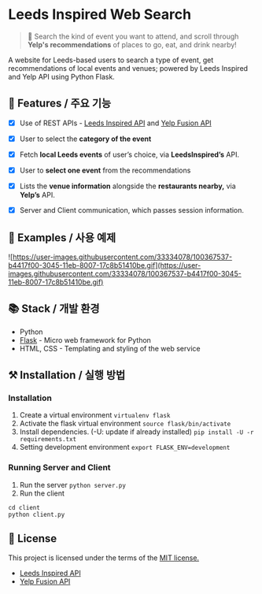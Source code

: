 # Leeds Inspired Web Search

> 💃 Search the kind of event you want to attend, and scroll through **Yelp's recommendations** of places to go, eat, and drink nearby!

A website for Leeds-based users to search a type of event, get recommendations of local events and venues; powered by Leeds Inspired and Yelp API using Python Flask.

## 🎨 Features / 주요 기능

- [x]  Use of REST APIs - [Leeds Inspired API](http://api.leedsinspired.co.uk/) and [Yelp Fusion API](https://www.yelp.com/fusion)
- [x]  User to select the **category of the event**
- [x]  Fetch **local Leeds events** of user’s choice, via **LeedsInspired’s** API.
- [x]  User to **select one event** from the recommendations
- [x]  Lists the **venue information** alongside the **restaurants nearby,** via **Yelp’s** API.
- [x]  Server and Client communication, which passes session information.


## 🐾 Examples / 사용 예제

![https://user-images.githubusercontent.com/33334078/100367537-b4417f00-3045-11eb-8007-17c8b51410be.gif](https://user-images.githubusercontent.com/33334078/100367537-b4417f00-3045-11eb-8007-17c8b51410be.gif)


## 📚 Stack / 개발 환경

- Python
- [Flask](https://flask.palletsprojects.com/) - Micro web framework for Python
- HTML, CSS - Templating and styling of the web service


## ⚒ Installation / 실행 방법

### Installation

1. Create a virtual environment
`virtualenv flask`
2. Activate the flask virtual environment
`source flask/bin/activate`
3. Install dependencies. (-U: update if already installed)
`pip install -U -r requirements.txt`
4. Setting development environment
`export FLASK_ENV=development`

### Running Server and Client

1. Run the server
`python server.py`
2. Run the client
```
cd client
python client.py
```

## 📜 License

This project is licensed under the terms of the [MIT license.](https://opensource.org/licenses/mit-license.php)
- [Leeds Inspired API](http://api.leedsinspired.co.uk/)
- [Yelp Fusion API](https://www.yelp.com/fusion)
